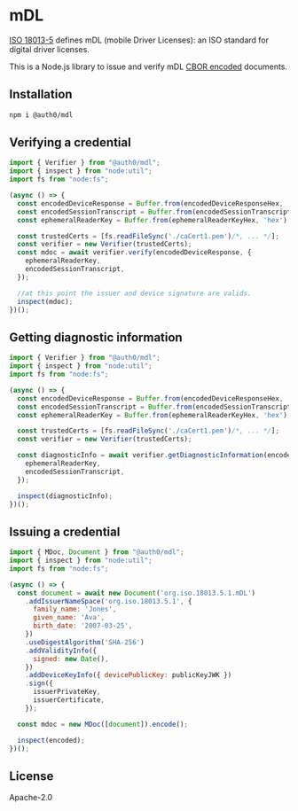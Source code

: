 # mDL

[ISO 18013-5](https://www.iso.org/standard/69084.html) defines mDL (mobile Driver Licenses): an ISO standard for digital driver licenses.

This is a Node.js library to issue and verify mDL [CBOR encoded](https://cbor.io/) documents.

## Installation

```bash
npm i @auth0/mdl
```

## Verifying a credential

```javascript
import { Verifier } from "@auth0/mdl";
import { inspect } from "node:util";
import fs from "node:fs";

(async () => {
  const encodedDeviceResponse = Buffer.from(encodedDeviceResponseHex, 'hex');
  const encodedSessionTranscript = Buffer.from(encodedSessionTranscriptHex, 'hex');
  const ephemeralReaderKey = Buffer.from(ephemeralReaderKeyHex, 'hex');

  const trustedCerts = [fs.readFileSync('./caCert1.pem')/*, ... */];
  const verifier = new Verifier(trustedCerts);
  const mdoc = await verifier.verify(encodedDeviceResponse, {
    ephemeralReaderKey,
    encodedSessionTranscript,
  });

  //at this point the issuer and device signature are valids.
  inspect(mdoc);
})();
```

## Getting diagnostic information



```javascript
import { Verifier } from "@auth0/mdl";
import { inspect } from "node:util";
import fs from "node:fs";

(async () => {
  const encodedDeviceResponse = Buffer.from(encodedDeviceResponseHex, 'hex');
  const encodedSessionTranscript = Buffer.from(encodedSessionTranscriptHex, 'hex');
  const ephemeralReaderKey = Buffer.from(ephemeralReaderKeyHex, 'hex');

  const trustedCerts = [fs.readFileSync('./caCert1.pem')/*, ... */];
  const verifier = new Verifier(trustedCerts);

  const diagnosticInfo = await verifier.getDiagnosticInformation(encodedDeviceResponse, {
    ephemeralReaderKey,
    encodedSessionTranscript,
  });

  inspect(diagnosticInfo);
})();
```

## Issuing a credential

```js
import { MDoc, Document } from "@auth0/mdl";
import { inspect } from "node:util";
import fs from "node:fs";

(async () => {
  const document = await new Document('org.iso.18013.5.1.mDL')
    .addIssuerNameSpace('org.iso.18013.5.1', {
      family_name: 'Jones',
      given_name: 'Ava',
      birth_date: '2007-03-25',
    })
    .useDigestAlgorithm('SHA-256')
    .addValidityInfo({
      signed: new Date(),
    })
    .addDeviceKeyInfo({ devicePublicKey: publicKeyJWK })
    .sign({
      issuerPrivateKey,
      issuerCertificate,
    });

  const mdoc = new MDoc([document]).encode();

  inspect(encoded);
})();
```


## License

Apache-2.0
